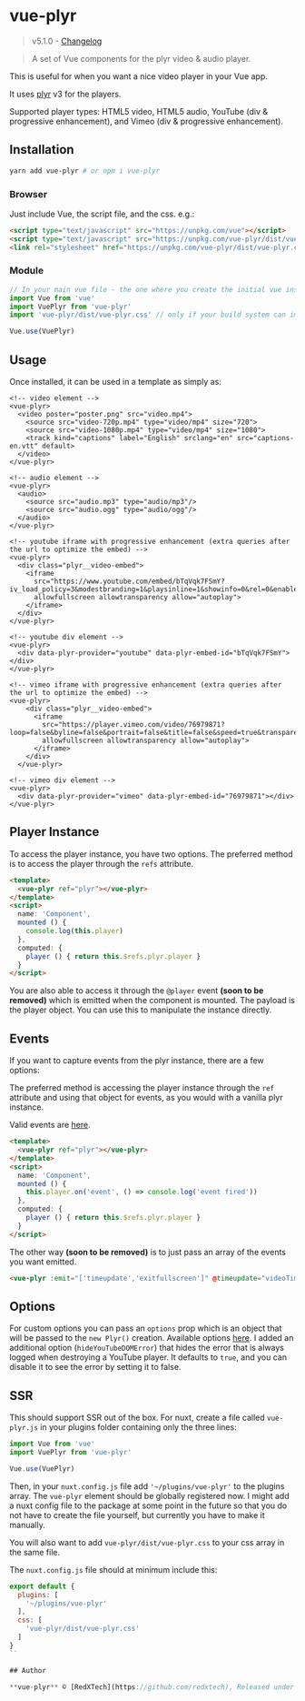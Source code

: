 # vue-plyr
>v5.1.0 - [Changelog](https://github.com/redxtech/vue-plyr/blob/master/changelog.md)

>A set of Vue components for the plyr video & audio player.

This is useful for when you want a nice video player in your Vue app.

It uses [plyr](https://plyr.io) v3 for the players.

Supported player types: HTML5 video, HTML5 audio, YouTube (div & progressive
enhancement), and Vimeo (div & progressive enhancement).

## Installation

```bash
yarn add vue-plyr # or npm i vue-plyr
```

### Browser

Just include Vue, the script file, and the css. e.g.:

```html
<script type="text/javascript" src="https://unpkg.com/vue"></script>
<script type="text/javascript" src="https://unpkg.com/vue-plyr/dist/vue-plyr.js"></script>
<link rel="stylesheet" href="https://unpkg.com/vue-plyr/dist/vue-plyr.css">
```
### Module

```js
// In your main vue file - the one where you create the initial vue instance.
import Vue from 'vue'
import VuePlyr from 'vue-plyr'
import 'vue-plyr/dist/vue-plyr.css' // only if your build system can import css, otherwise import it wherever you would import your css.

Vue.use(VuePlyr)
```

## Usage

Once installed, it can be used in a template as simply as:

```vue
<!-- video element -->
<vue-plyr>
  <video poster="poster.png" src="video.mp4">
    <source src="video-720p.mp4" type="video/mp4" size="720">
    <source src="video-1080p.mp4" type="video/mp4" size="1080">
    <track kind="captions" label="English" srclang="en" src="captions-en.vtt" default>
  </video>
</vue-plyr>

<!-- audio element -->
<vue-plyr>
  <audio>
    <source src="audio.mp3" type="audio/mp3"/>
    <source src="audio.ogg" type="audio/ogg"/>
  </audio>
</vue-plyr>

<!-- youtube iframe with progressive enhancement (extra queries after the url to optimize the embed) -->
<vue-plyr>
  <div class="plyr__video-embed">
    <iframe
      src="https://www.youtube.com/embed/bTqVqk7FSmY?iv_load_policy=3&modestbranding=1&playsinline=1&showinfo=0&rel=0&enablejsapi=1"
      allowfullscreen allowtransparency allow="autoplay">
    </iframe>
  </div>
</vue-plyr>

<!-- youtube div element -->
<vue-plyr>
  <div data-plyr-provider="youtube" data-plyr-embed-id="bTqVqk7FSmY"></div>
</vue-plyr>

<!-- vimeo iframe with progressive enhancement (extra queries after the url to optimize the embed) -->
<vue-plyr>
    <div class="plyr__video-embed">
      <iframe
        src="https://player.vimeo.com/video/76979871?loop=false&byline=false&portrait=false&title=false&speed=true&transparent=0&gesture=media"
        allowfullscreen allowtransparency allow="autoplay">
      </iframe>
    </div>
  </vue-plyr>

<!-- vimeo div element -->
<vue-plyr>
  <div data-plyr-provider="vimeo" data-plyr-embed-id="76979871"></div>
</vue-plyr>
```

## Player Instance

To access the player instance, you have two options. The preferred
method is to access the player through the `refs` attribute.

```html
<template>
  <vue-plyr ref="plyr"></vue-plyr>
</template>
<script>
  name: 'Component',
  mounted () {
    console.log(this.player)
  },
  computed: {
    player () { return this.$refs.plyr.player }
  }
</script>
```

You are also able to access it through the `@player` event **(soon to be
removed)** which is emitted when the component is mounted. The payload
is the player object. You can use this to manipulate the instance
directly.

## Events

If you want to capture events from the plyr instance, there are a few
options:

The preferred method is accessing the player instance through the `ref`
attribute and using that object for events, as you would with a vanilla
plyr instance.

Valid events are [here](https://github.com/sampotts/plyr#events).

```html
<template>
  <vue-plyr ref="plyr"></vue-plyr>
</template>
<script>
  name: 'Component',
  mounted () {
    this.player.on('event', () => console.log('event fired'))
  },
  computed: {
    player () { return this.$refs.plyr.player }
  }
</script>
```

The other way **(soon to be removed)** is to just pass an array of the
events you want emitted.

```html
<vue-plyr :emit="['timeupdate','exitfullscreen']" @timeupdate="videoTimeUpdated" @exitfullscreen="exitedFullScreen">
```

## Options

For custom options you can pass an `options` prop which is an object
that will be passed to the `new Plyr()` creation. Available options
[here](https://github.com/sampotts/plyr#options). I added an additional
option (`hideYouTubeDOMError`) that hides the error that is always
logged when destroying a YouTube player. It defaults to `true`, and you
can disable it to see the error by setting it to false.

## SSR

This should support SSR out of the box. For nuxt, create a file called `vue-plyr.js` in your plugins folder containing
only the three lines:
```js
import Vue from 'vue'
import VuePlyr from 'vue-plyr'

Vue.use(VuePlyr)
```

Then, in your `nuxt.config.js` file add `'~/plugins/vue-plyr'` to the plugins array. The `vue-plyr` element should be globally registered now. I might add a nuxt config file to the package at some point in the future so that you do not have to create the file yourself, but currently you have to make it manually.

You will also want to add `vue-plyr/dist/vue-plyr.css` to your css array in the same file.

The `nuxt.config.js` file should at minimum include this:
```js
export default {
  plugins: [
    '~/plugins/vue-plyr'
  ],
  css: [
    'vue-plyr/dist/vue-plyr.css'
  ]
}
``

## Author

**vue-plyr** © [RedXTech](https://github.com/redxtech), Released under the [MIT](./LICENSE.md) License.
